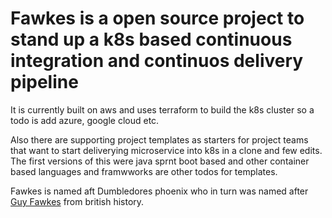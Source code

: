 # Fawkes is a open source project to stand up a k8s based continuous integration and continuos delivery pipeline

It is currently built on aws and uses terraform to build the k8s cluster so a todo is add azure, google cloud etc.

Also there are supporting project templates as starters for project teams that want to start deliverying microservice into k8s in a clone and few edits. The first versions of this were java sprnt boot based and other container based languages and framwworks are other todos for templates.

Fawkes is named aft Dumbledores phoenix who in turn was named after [Guy Fawkes](https://en.wikipedia.org/wiki/Guy_Fawkes) from british history.